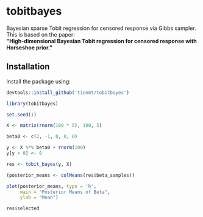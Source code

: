 # tobitbayes

Bayesian sparse Tobit regression for censored response via Gibbs sampler. This is based on the paper:  
**"High-dimensional Bayesian Tobit regression for censored response with Horseshoe prior."**

## Installation

Install the package using:

```r
devtools::install_github('tienmt/tobitbayes')

library(tobitbayes)

set.seed(1)

X <- matrix(rnorm(100 * 5), 100, 5)

beta0 <- c(2, -1, 0, 0, 0)

y <- X %*% beta0 + rnorm(100)
y[y < 0] <- 0

res <- tobit_bayes(y, X)

(posterior_means <- colMeans(res$beta_samples))

plot(posterior_means, type = 'h',
     main = "Posterior Means of Beta",
     ylab = "Mean")

res$selected
